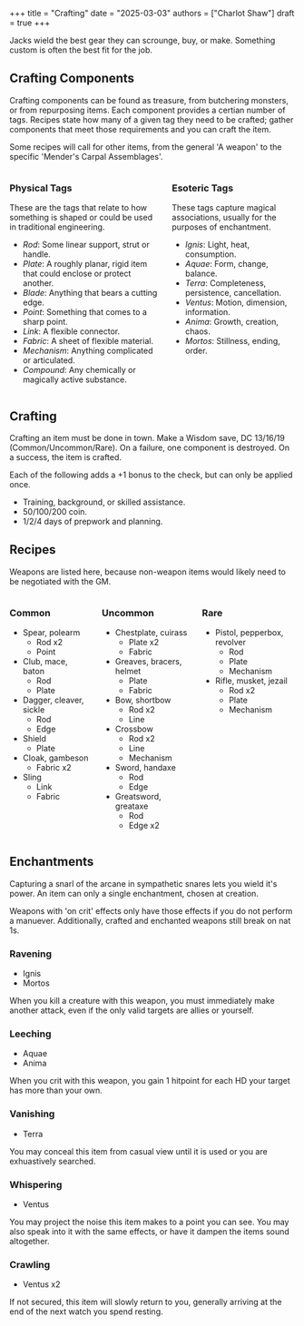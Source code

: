 +++
title = "Crafting"
date = "2025-03-03"
authors = ["Charlot Shaw"]
draft = true
+++

Jacks wield the best gear they can scrounge, buy, or make.
Something custom is often the best fit for the job. 

<!-- more -->

## Crafting Components

Crafting components can be found as treasure, from butchering monsters, or from repurposing items. Each component provides a certian number of tags. Recipes state how many of a given tag they need to be crafted; gather components that meet those requirements and you can craft the item.

Some recipes will call for other items, from the general 'A weapon' to the specific 'Mender's Carpal Assemblages'.

<div class="columns">
<div class="column">

### Physical Tags

These are the tags that relate to how something is shaped or could be used in traditional engineering.

* *Rod*: Some linear support, strut or handle.
* *Plate*: A roughly planar, rigid item that could enclose or protect another.
* *Blade*: Anything that bears a cutting edge.
* *Point*: Something that comes to a sharp point.
* *Link*: A flexible connector.
* *Fabric*: A sheet of flexible material.
* *Mechanism*: Anything complicated or articulated.
* *Compound*: Any chemically or magically active substance.
</div>
<div class="column">

### Esoteric Tags

These tags capture magical associations, usually for the purposes of enchantment.

* *Ignis*: Light, heat, consumption.
* *Aquae*: Form, change, balance.
* *Terra*: Completeness, persistence, cancellation.
* *Ventus*: Motion, dimension, information.
* *Anima*: Growth, creation, chaos.
* *Mortos*: Stillness, ending, order.
</div>
</div>

## Crafting

Crafting an item must be done in town. Make a Wisdom save, DC 13/16/19 (Common/Uncommon/Rare).
On a failure, one component is destroyed. On a success, the item is crafted.

Each of the following adds a +1 bonus to the check, but can only be applied once.

* Training, background, or skilled assistance.
* 50/100/200 coin.
* 1/2/4 days of prepwork and planning.


## Recipes

Weapons are listed here, because non-weapon items would likely need to be negotiated with the GM.

<div class="columns">
<div class="column">

### Common

* Spear, polearm
  * Rod x2
  * Point
* Club, mace, baton
  * Rod
  * Plate
* Dagger, cleaver, sickle
  * Rod
  * Edge
* Shield
  * Plate
* Cloak, gambeson
  * Fabric x2
* Sling
  * Link 
  * Fabric
</div>
<div class="column">

### Uncommon

* Chestplate, cuirass
  * Plate x2
  * Fabric
* Greaves, bracers, helmet
  * Plate
  * Fabric
* Bow, shortbow
  * Rod x2
  * Line
* Crossbow
  * Rod x2
  * Line
  * Mechanism
* Sword, handaxe
  * Rod
  * Edge
* Greatsword, greataxe
  * Rod
  * Edge x2
</div>
<div class="column">

### Rare

* Pistol, pepperbox, revolver
  * Rod
  * Plate
  * Mechanism
* Rifle, musket, jezail
  * Rod x2
  * Plate
  * Mechanism
</div>
</div>

## Enchantments

Capturing a snarl of the arcane in sympathetic snares lets you wield it's power.
An item can only a single enchantment, chosen at creation.

Weapons with 'on crit' effects only have those effects if you do not perform a manuever.
Additionally, crafted and enchanted weapons still break on nat 1s.

### Ravening

* Ignis
* Mortos

When you kill a creature with this weapon, you must immediately make another attack,
even if the only valid targets are allies or yourself.


### Leeching

* Aquae
* Anima

When you crit with this weapon, you gain 1 hitpoint for each HD your target has more than your own.

### Vanishing

* Terra

You may conceal this item from casual view until it is used or you are exhuastively searched.

### Whispering

* Ventus

You may project the noise this item makes to a point you can see. You may also speak into it with the same effects, or have it dampen the items sound altogether.

### Crawling

* Ventus x2

If not secured, this item will slowly return to you, generally arriving at the end of the next watch you spend resting.